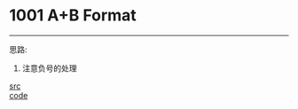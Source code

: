 # 1001 A+B Format

---

思路:
1. 注意负号的处理

[src](https://pintia.cn/problem-sets/994805342720868352/problems/994805528788582400) <br>
[code](code/1001.c) <br>
